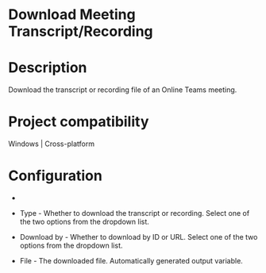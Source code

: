 ﻿# Download Meeting Transcript/Recording

# Description

Download the transcript or recording file of an Online Teams meeting.

# Project compatibility

Windows | Cross-platform

# Configuration

* 
* Type - Whether to download the transcript or recording. Select one of the two options from the dropdown list.
* Download by - Whether to download by ID or URL. Select one of the two options from the dropdown list.





* File - The downloaded file. Automatically generated output variable.
